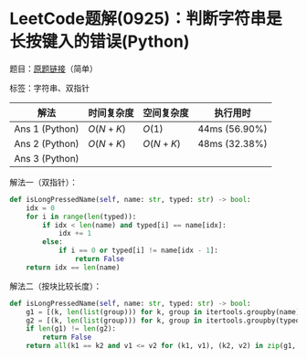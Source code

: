 # LeetCode题解(0925)：判断字符串是长按键入的错误(Python)

题目：[原题链接](https://leetcode-cn.com/problems/long-pressed-name/)（简单）

标签：字符串、双指针

| 解法           | 时间复杂度 | 空间复杂度 | 执行用时      |
| -------------- | ---------- | ---------- | ------------- |
| Ans 1 (Python) | $O(N+K)$   | $O(1)$     | 44ms (56.90%) |
| Ans 2 (Python) | $O(N+K)$   | $O(N+K)$   | 48ms (32.38%) |
| Ans 3 (Python) |            |            |               |

解法一（双指针）：

```python
def isLongPressedName(self, name: str, typed: str) -> bool:
    idx = 0
    for i in range(len(typed)):
        if idx < len(name) and typed[i] == name[idx]:
            idx += 1
        else:
            if i == 0 or typed[i] != name[idx - 1]:
                return False
    return idx == len(name)
```

解法二（按块比较长度）：

```python
def isLongPressedName(self, name: str, typed: str) -> bool:
    g1 = [(k, len(list(group))) for k, group in itertools.groupby(name)]
    g2 = [(k, len(list(group))) for k, group in itertools.groupby(typed)]
    if len(g1) != len(g2):
        return False
    return all(k1 == k2 and v1 <= v2 for (k1, v1), (k2, v2) in zip(g1, g2))
```